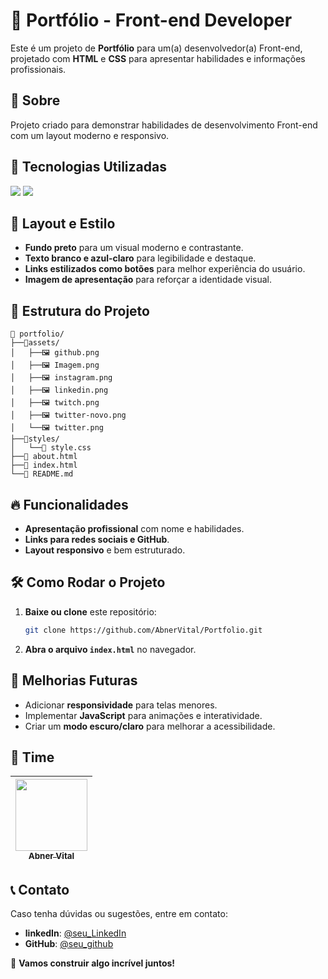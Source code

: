 # 🚀 Portfólio - Front-end Developer

Este é um projeto de **Portfólio** para um(a) desenvolvedor(a) Front-end, projetado com **HTML** e **CSS** para apresentar habilidades e informações profissionais.

## 🔖 Sobre
Projeto criado para demonstrar habilidades de desenvolvimento Front-end com um layout moderno e responsivo.

## 🚀 Tecnologias Utilizadas
<div>
  <img src="https://img.shields.io/badge/HTML5-E34F26?style=for-the-badge&logo=html5&logoColor=white">
  <img src="https://img.shields.io/badge/CSS3-1572B6?style=for-the-badge&logo=css3&logoColor=white">
</div>

## 🎨 Layout e Estilo
- **Fundo preto** para um visual moderno e contrastante.
- **Texto branco e azul-claro** para legibilidade e destaque.
- **Links estilizados como botões** para melhor experiência do usuário.
- **Imagem de apresentação** para reforçar a identidade visual.

## 📂 Estrutura do Projeto
```
📁 portfolio/
├──📁assets/
│   ├──🖼️ github.png
│   ├──🖼️ Imagem.png
│   ├──🖼️ instagram.png
│   ├──🖼️ linkedin.png
│   ├──🖼️ twitch.png
│   ├──🖼️ twitter-novo.png
│   └──🖼️ twitter.png
├──📁styles/
│   └──📄 style.css
├──📄 about.html
├──📄 index.html
└──📄 README.md

```

## 🔥 Funcionalidades
- **Apresentação profissional** com nome e habilidades.
- **Links para redes sociais e GitHub**.
- **Layout responsivo** e bem estruturado.

## 🛠 Como Rodar o Projeto
1. **Baixe ou clone** este repositório:
   ```bash
   git clone https://github.com/AbnerVital/Portfolio.git
   ```
2. **Abra o arquivo `index.html`** no navegador.

## 📌 Melhorias Futuras
- Adicionar **responsividade** para telas menores.
- Implementar **JavaScript** para animações e interatividade.
- Criar um **modo escuro/claro** para melhorar a acessibilidade.

## 👥 Time
|  [<img loading="lazy" src="https://avatars.githubusercontent.com/u/102125924?v=4" width=115><br><sub>Abner Vital</sub>](https://github.com/AbnerVital) |
| :---: |

## 📞 Contato
Caso tenha dúvidas ou sugestões, entre em contato:
- **linkedIn**: [@seu_LinkedIn](https://www.linkedin.com/in/abner-vital-233730141/)
- **GitHub**: [@seu_github](https://github.com/AbnerVital)

🚀 **Vamos construir algo incrível juntos!**
